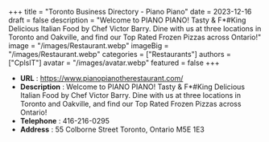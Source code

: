+++
title = "Toronto Business Directory - Piano Piano"
date = 2023-12-16
draft = false
description = "Welcome to PIANO PIANO! Tasty & F*#King Delicious Italian Food by Chef 
Victor Barry. Dine with us at three locations in Toronto and Oakville, and 
find our Top Rated Frozen Pizzas across Ontario!"
image = "/images/Restaurant.webp"
imageBig = "/images/Restaurant.webp"
categories = ["Restaurants"]
authors = ["CplsIT"]
avatar = "/images/avatar.webp"
featured = false
+++


* **URL** :  https://www.pianopianotherestaurant.com/
* **Description** : Welcome to PIANO PIANO! Tasty & F*#King Delicious Italian Food by Chef 
Victor Barry. Dine with us at three locations in Toronto and Oakville, and 
find our Top Rated Frozen Pizzas across Ontario!
* **Telephone** : 416-216-0295
* **Address** : 55 Colborne Street
Toronto, Ontario M5E 1E3